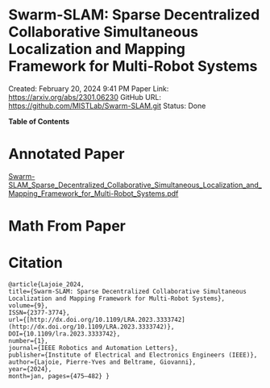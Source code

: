# Swarm-SLAM: Sparse Decentralized Collaborative Simultaneous Localization and Mapping Framework for Multi-Robot Systems

Created: February 20, 2024 9:41 PM
Paper Link: https://arxiv.org/abs/2301.06230
GitHub URL: https://github.com/MISTLab/Swarm-SLAM.git
Status: Done

**Table of Contents**

# Annotated Paper

[Swarm-SLAM_Sparse_Decentralized_Collaborative_Simultaneous_Localization_and_Mapping_Framework_for_Multi-Robot_Systems.pdf](Swarm-SLAM_Sparse_Decentralized_Collaborative_Simultaneous_Localization_and_Mapping_Framework_for_Multi-Robot_Systems.pdf)

# Math From Paper

# Citation

```
@article{Lajoie_2024,
title={Swarm-SLAM: Sparse Decentralized Collaborative Simultaneous Localization and Mapping Framework for Multi-Robot Systems},
volume={9},
ISSN={2377-3774},
url={[http://dx.doi.org/10.1109/LRA.2023.3333742](http://dx.doi.org/10.1109/LRA.2023.3333742)},
DOI={10.1109/lra.2023.3333742},
number={1},
journal={IEEE Robotics and Automation Letters},
publisher={Institute of Electrical and Electronics Engineers (IEEE)},
author={Lajoie, Pierre-Yves and Beltrame, Giovanni},
year={2024},
month=jan, pages={475–482} }
```